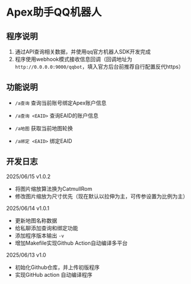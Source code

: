 # Apex助手QQ机器人

## 程序说明
1. 通过API查询相关数据，并使用qq官方机器人SDK开发完成
1. 程序使用webhook模式接收信息回调（回调地址为`http://0.0.0.0:9000/qqbot`，填入官方后台前推荐自行配置反代https）

## 功能说明

- `/a查询` 查询当前账号绑定Apex账户信息

- `/a查询 <EAID>` 查询EAID的账户信息

- `/a地图` 获取当前地图轮换

- `/a绑定 <EAID>` 绑定EAID

## 开发日志

2025/06/15 v1.0.2

- 将图片缩放算法换为CatmullRom
- 修改图片缩放为尺寸优先（现在默认以拉伸为主，可传参设置为比例为主）

2025/06/14 v1.0.1

- 更新地图名称数据
- 给私聊添加查询和绑定功能
- 添加程序版本输出 `-v`
- 增加Makefile实现Github Action自动编译多平台

2025/06/13 v1.0

- 初始化Github仓库，并上传初版程序
- 实现GitHub action 自动编译程序
